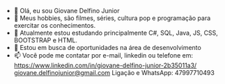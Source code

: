 - 👋 Olá, eu sou Giovane Delfino Junior
- 👀 Meus hobbies, são filmes, séries, cultura pop e programação para exercitar os conhecimentos.
- 🌱 Atualmente estou estudando principalmente C#, SQL, Java, JS, CSS, BOOTSTRAP e HTML.
- 💞️ Estou em busca de oportunidades na área de desenvolvimento
- 📫 Você pode me contatar por e-mail, linkedin ou telefone em:
      https://www.linkedin.com/in/giovane-delfino-junior-2b35011a3/
      giovane.delfinojunior@gmail.com
      Ligação e WhatsApp: 47997710493

<!---
giovanedelfinojunior/giovanedelfinojunior is a ✨ special ✨ repository because its `README.md` (this file) appears on your GitHub profile.
You can click the Preview link to take a look at your changes.
--->
